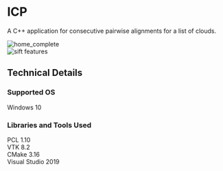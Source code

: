 # ICP
A C++ application for consecutive pairwise alignments for a list of clouds. 

![home_complete](home1.jpg)  
![sift features](office.jpg)  


## Technical Details
### Supported OS
Windows 10

### Libraries and Tools Used
PCL 1.10   
VTK 8.2  
CMake 3.16  
Visual Studio 2019  